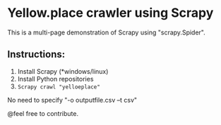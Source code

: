 # Yellow.place crawler using Scrapy

This is a multi-page demonstration of Scrapy using "scrapy.Spider".

Instructions:
-----------------

1. Install Scrapy (*windows/linux)
2. Install Python repositories
3. ``Scrapy crawl "yelloeplace"``

No need to specify "-o outputfile.csv –t csv"

@feel free to contribute.
